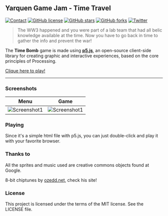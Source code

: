 ## Yarquen  Game Jam - Time Travel

[![Contact](https://img.shields.io/badge/contact-@guilhermeRey-orange.svg)](https://twitter.com/guilhermeRey)
[![GitHub license](https://img.shields.io/badge/license-MIT-blue.svg)](https://raw.githubusercontent.com/guilhermeRey/dragon-shield/master/LICENSE)
[![GitHub stars](https://img.shields.io/github/stars/guilhermeRey/dragon-shield.svg)](https://github.com/guilhermeRey/dragon-shield/stargazers)
[![GitHub forks](https://img.shields.io/github/forks/guilhermeRey/dragon-shield.svg)](https://github.com/guilhermeRey/dragon-shield/network)
[![Twitter](https://img.shields.io/twitter/url/https/github.com/guilhermeRey/dragon-shield.svg?style=social)](https://twitter.com/intent/tweet?text=Wow:&url=%5Bobject%20Object%5D)

> The WW3 happened and you were part of a lab team that had all belic knowledge available at the time. Now you have to go back in time to gather the info and prevent the war!

The **Time Bomb** game is made using **[p5.js](https://github.com/processing/p5.js)**, an open-source client-side library for creating graphic and interactive experiences, based on the core principles of Processing.

[Clique here to play!](http://www.yarquen.com.br/timebomb/)

--------------

### Screenshots

| Menu  | Game |
| ------------- | ------------- |
| ![Screenshot1](https://s3-sa-east-1.amazonaws.com/greyimg/yarquen-gamejam/ss1.png) | ![Screenshot1](https://s3-sa-east-1.amazonaws.com/greyimg/yarquen-gamejam/ss2.png) |



### Playing

Since it's a simple html file with p5.js, you can just double-click and play it with your favorite browser.

### Thanks to

All the sprites and music used are creative commons objects found at Google.

8-bit chiptunes by [ozedd.net](ozzed.net), check his site!


### License
This project is licensed under the terms of the MIT license. See the LICENSE file.
